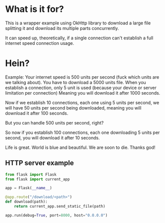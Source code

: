 # What is it for?

This is a wrapper example using OkHttp library to download a large file
splitting it and download its multiple parts concurrently.

It can speed up, theoretically, if a single connection can't establish
a full internet speed connection usage.

# Hein?
Example:
Your internet speed is 500 units per second (fuck which units are we talking about).
You have to download a 5000 units file.
When you establish a connection, only 5 unit is used (because your device or server limitation per connection)
Meaning you will download it after 1000 seconds.

Now if we establish 10 connections, each one using 5 units per second, we will have 50 units per second
being downloaded, meaning you will download it after 100 seconds.

But you can handle 500 units per second, right?

So now if you establish 100 connections, each one downloading 5 units per second, you will download it
after 10 seconds.

Life is great. World is blue and beautiful. We are soon to die. Thanks god!


## HTTP server example
```python
from flask import Flask
from flask import current_app

app = Flask(__name__)

@app.route("/download/<path>")
def download(path):
    return current_app.send_static_file(path)

app.run(debug=True, port=8000, host="0.0.0.0")
```
